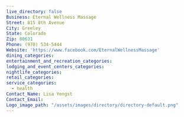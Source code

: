 ```yaml
---
live_directory: false
Business: Eternal Wellness Massage
Street: 815 8th Avenue
City: Greeley
State: Colorado
Zip: 80631
Phone: (970) 534-5444
Website: 'https://www.facebook.com/EternalWellnessMassage'
dining_categories:
entertainment_and_recreation_categories:
lodging_and_event_centers_categories:
nightlife_categories:
retail_categories:
service_categories:
  - health
Contact_Name: Lisa Yengst
Contact_Email:
Logo_image_path: "/assets/images/directory/directory-default.png"
---
```



